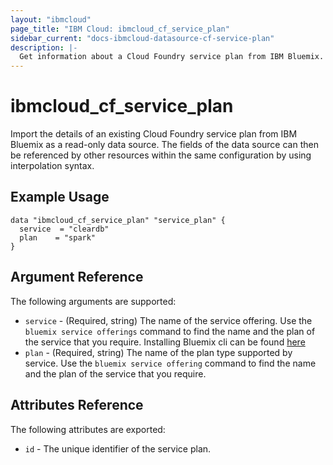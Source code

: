 ```yaml
---
layout: "ibmcloud"
page_title: "IBM Cloud: ibmcloud_cf_service_plan"
sidebar_current: "docs-ibmcloud-datasource-cf-service-plan"
description: |-
  Get information about a Cloud Foundry service plan from IBM Bluemix.
---
```


# ibmcloud\_cf_service_plan

Import the details of an existing Cloud Foundry service plan from IBM Bluemix as a read-only data source. The fields of the data source can then be referenced by other resources within the same configuration by using interpolation syntax. 

## Example Usage

```hcl
data "ibmcloud_cf_service_plan" "service_plan" {
  service  = "cleardb"
  plan    = "spark"
}
```

## Argument Reference

The following arguments are supported:

* `service` - (Required, string) The name of the service offering. Use the `bluemix service offerings` command to find the name and the plan of the service that you require. Installing Bluemix cli can be found [here](https://console.ng.bluemix.net/docs/cli/reference/bluemix_cli/index.html#getting-started)
* `plan` - (Required, string) The name of the plan type supported by service. Use the `bluemix service offering` command to find the name and the plan of the service that you require.

## Attributes Reference

The following attributes are exported:

* `id` - The unique identifier of the service plan.  
